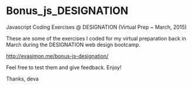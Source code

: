 # Bonus_js_DESIGNATION
Javascript Coding Exercises @ DESIGNATION (Virtual Prep ~ March, 2015)

These are some of the exercises I coded for my virtual preparation back in March during the DESIGNATION web design bootcamp.

http://evasimon.me/bonus-js-designation/

Feel free to test them and give feedback. Enjoy!

Thanks, deva
